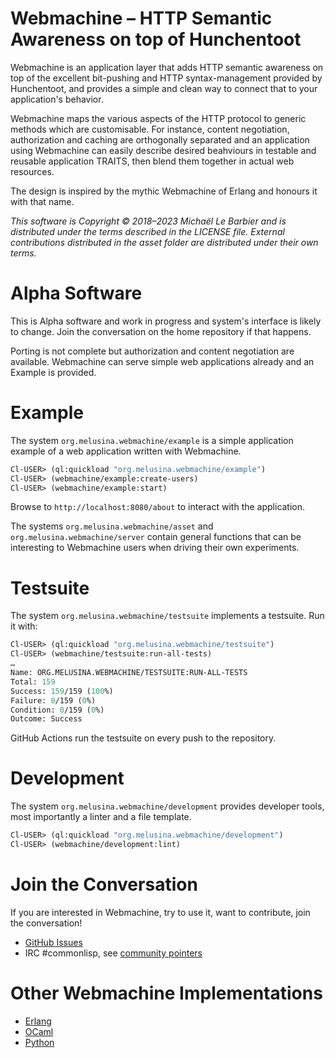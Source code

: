 # Webmachine – HTTP Semantic Awareness on top of Hunchentoot

Webmachine is an application layer that adds HTTP semantic awareness
on top of the excellent bit-pushing and HTTP syntax-management
provided by Hunchentoot, and provides a simple and clean way to
connect that to your application's behavior.

Webmachine maps the various aspects of the HTTP protocol to generic
methods which are customisable. For instance, content negotiation,
authorization and caching are orthogonally separated and an
application using Webmachine can easily describe desired beahviours in
testable and reusable application TRAITS, then blend them together in
actual web resources.

The design is inspired by the mythic Webmachine of Erlang and honours
it with that name.

*This software is Copyright © 2018–2023 Michaël Le Barbier and is
distributed under the terms described in the LICENSE file. External
contributions distributed in the asset folder are distributed under
their own terms.*


# Alpha Software

This is Alpha software and work in progress and system's interface is
likely to change.  Join the conversation on the home repository if
that happens.

Porting is not complete but authorization and content negotiation are
available.  Webmachine can serve simple web applications already and
an Example is provided.


# Example

The system `org.melusina.webmachine/example` is a simple application
example of a web application written with Webmachine.

~~~ lisp
Cl-USER> (ql:quickload "org.melusina.webmachine/example")
Cl-USER> (webmachine/example:create-users)
Cl-USER> (webmachine/example:start)
~~~

Browse to `http://localhost:8080/about` to interact with the
application.


The systems `org.melusina.webmachine/asset` and
`org.melusina.webmachine/server` contain general functions that can be
interesting to Webmachine users when driving their own experiments.


# Testsuite

The system `org.melusina.webmachine/testsuite` implements a
testsuite. Run it with:

~~~ lisp
Cl-USER> (ql:quickload "org.melusina.webmachine/testsuite")
Cl-USER> (webmachine/testsuite:run-all-tests)
…
Name: ORG.MELUSINA.WEBMACHINE/TESTSUITE:RUN-ALL-TESTS
Total: 159
Success: 159/159 (100%)
Failure: 0/159 (0%)
Condition: 0/159 (0%)
Outcome: Success
~~~

GitHub Actions run the testsuite on every push to the repository.


# Development

The system `org.melusina.webmachine/development` provides developer
tools, most importantly a linter and a file template.

~~~ lisp
Cl-USER> (ql:quickload "org.melusina.webmachine/development")
Cl-USER> (webmachine/development:lint)
~~~


# Join the Conversation

If you are interested in Webmachine, try to use it, want to
contribute, join the conversation!

- [GitHub Issues](https://github.com/melusina-org/cl-webmachine/issues)
- IRC #commonlisp, see [community pointers](https://common-lisp.net/community)


# Other Webmachine Implementations

- [Erlang](https://github.com/webmachine/webmachine)
- [OCaml](https://github.com/inhabitedtype/ocaml-webmachine)
- [Python](https://github.com/benoitc/pywebmachine)
